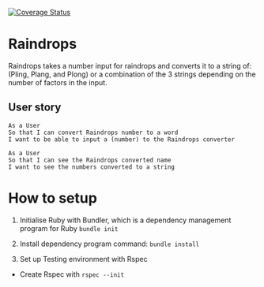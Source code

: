 [![Coverage Status](https://coveralls.io/repos/github/becc-mu/Raindrops/badge.svg?branch=master)](https://coveralls.io/github/becc-mu/Raindrops?branch=master)

# Raindrops

Raindrops takes a number input for raindrops and converts it to a string of: (Pling, Plang, and Plong) or a combination of the 3 strings depending on the number of factors in the input.

## User story

```
As a User
So that I can convert Raindrops number to a word
I want to be able to input a (number) to the Raindrops converter

As a User
So that I can see the Raindrops converted name
I want to see the numbers converted to a string
```


# How to setup
1.  Initialise Ruby with Bundler, which is a dependency management program for Ruby `bundle init`

2. Install dependency program command: `bundle install`  

3. Set up Testing environment with Rspec
- Create Rspec with `rspec --init`
